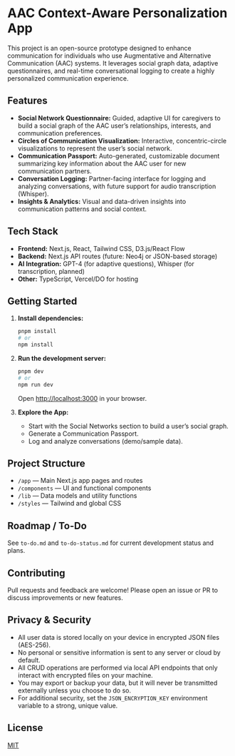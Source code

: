 # AAC Context-Aware Personalization App

This project is an open-source prototype designed to enhance communication for individuals who use Augmentative and Alternative Communication (AAC) systems. It leverages social graph data, adaptive questionnaires, and real-time conversational logging to create a highly personalized communication experience.

## Features
- **Social Network Questionnaire:** Guided, adaptive UI for caregivers to build a social graph of the AAC user’s relationships, interests, and communication preferences.
- **Circles of Communication Visualization:** Interactive, concentric-circle visualizations to represent the user’s social network.
- **Communication Passport:** Auto-generated, customizable document summarizing key information about the AAC user for new communication partners.
- **Conversation Logging:** Partner-facing interface for logging and analyzing conversations, with future support for audio transcription (Whisper).
- **Insights & Analytics:** Visual and data-driven insights into communication patterns and social context.

## Tech Stack
- **Frontend:** Next.js, React, Tailwind CSS, D3.js/React Flow
- **Backend:** Next.js API routes (future: Neo4j or JSON-based storage)
- **AI Integration:** GPT-4 (for adaptive questions), Whisper (for transcription, planned)
- **Other:** TypeScript, Vercel/DO for hosting

## Getting Started
1. **Install dependencies:**
   ```bash
   pnpm install
   # or
   npm install
   ```
2. **Run the development server:**
   ```bash
   pnpm dev
   # or
   npm run dev
   ```
   Open [http://localhost:3000](http://localhost:3000) in your browser.

3. **Explore the App:**
   - Start with the Social Networks section to build a user’s social graph.
   - Generate a Communication Passport.
   - Log and analyze conversations (demo/sample data).

## Project Structure
- `/app` — Main Next.js app pages and routes
- `/components` — UI and functional components
- `/lib` — Data models and utility functions
- `/styles` — Tailwind and global CSS

## Roadmap / To-Do
See `to-do.md` and `to-do-status.md` for current development status and plans.

## Contributing
Pull requests and feedback are welcome! Please open an issue or PR to discuss improvements or new features.

## Privacy & Security
- All user data is stored locally on your device in encrypted JSON files (AES-256).
- No personal or sensitive information is sent to any server or cloud by default.
- All CRUD operations are performed via local API endpoints that only interact with encrypted files on your machine.
- You may export or backup your data, but it will never be transmitted externally unless you choose to do so.
- For additional security, set the `JSON_ENCRYPTION_KEY` environment variable to a strong, unique value.

## License
[MIT](LICENSE)
